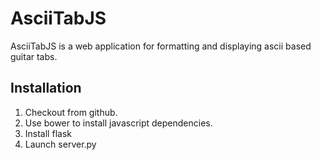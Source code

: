 # AsciiTabJS
AsciiTabJS is a web application for formatting and displaying ascii based guitar tabs.

## Installation
1. Checkout from github.
1. Use bower to install javascript dependencies.
1. Install flask
1. Launch server.py
